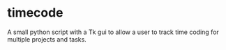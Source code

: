 # timecode
A small python script with a Tk gui to allow a user to track time coding for multiple projects and tasks.
